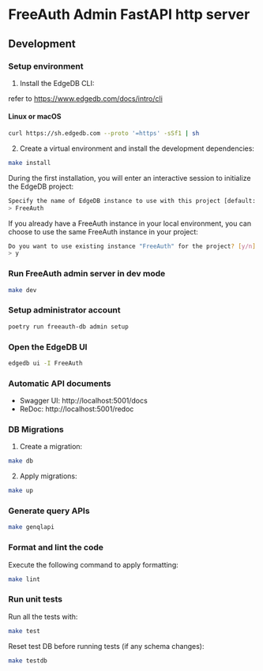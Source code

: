 # FreeAuth Admin FastAPI http server

## Development

### Setup environment

1. Install the EdgeDB CLI:

refer to https://www.edgedb.com/docs/intro/cli

#### Linux or macOS

```bash
curl https://sh.edgedb.com --proto '=https' -sSf1 | sh
```

2. Create a virtual environment and install the development dependencies:

```bash
make install
```

During the first installation, you will enter an interactive session to initialize the EdgeDB project:

```bash
Specify the name of EdgeDB instance to use with this project [default: FreeAuth]: 
> FreeAuth
```

If you already have a FreeAuth instance in your local environment, you can choose to use the same FreeAuth instance in your project:

```bash
Do you want to use existing instance "FreeAuth" for the project? [y/n]
> y
```

### Run FreeAuth admin server in dev mode

```bash
make dev
```

### Setup administrator account

```bash
poetry run freeauth-db admin setup
```

### Open the EdgeDB UI

```bash
edgedb ui -I FreeAuth
```

### Automatic API documents

 - Swagger UI: http://localhost:5001/docs
 - ReDoc: http://localhost:5001/redoc

### DB Migrations

1. Create a migration:

```bash
make db
```

2. Apply migrations:

```bash
make up
```

### Generate query APIs

```bash
make genqlapi
```

### Format and lint the code

Execute the following command to apply formatting:

```bash
make lint
```

### Run unit tests

Run all the tests with:

```bash
make test
```

Reset test DB before running tests (if any schema changes):

```bash
make testdb
```
